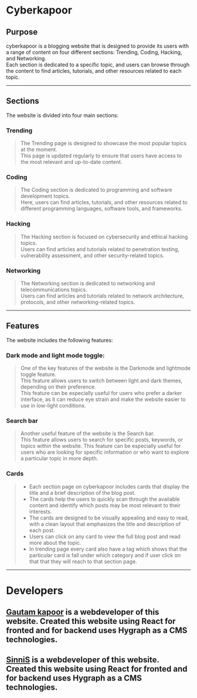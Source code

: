 # Cyberkapoor

## Purpose

cyberkapoor is a blogging website that is designed to provide its users with a range of content on four different sections: Trending, Coding, Hacking, and Networking. \
Each section is dedicated to a specific topic, and users can browse through the content to find articles, tutorials, and other resources related to each topic.

---

## Sections

The website is divided into four main sections:

### Trending

> The Trending page is designed to showcase the most popular topics at the moment.\
> This page is updated regularly to ensure that users have access to the most relevant and up-to-date content.

### Coding

> The Coding section is dedicated to programming and software development topics.\
> Here, users can find articles, tutorials, and other resources related to different programming languages, software tools, and frameworks.

### Hacking

> The Hacking section is focused on cybersecurity and ethical hacking topics.\
> Users can find articles and tutorials related to penetration testing, vulnerability assessment, and other security-related topics.

### Networking

> The Networking section is dedicated to networking and telecommunications topics.\
> Users can find articles and tutorials related to network architecture, protocols, and other networking-related topics.

---

## Features

The website includes the following features:

### Dark mode and light mode toggle:

> One of the key features of the website is the Darkmode and lightmode toggle feature.\
> This feature allows users to switch between light and dark themes, depending on their preference.\
> This feature can be especially useful for users who prefer a darker interface, as it can reduce eye strain and make the website easier to use in low-light conditions.

### Search bar

> Another useful feature of the website is the Search bar.\
> This feature allows users to search for specific posts, keywords, or topics within the website. This feature can be especially useful for users who are looking for specific information or who want to explore a particular topic in more depth.

### Cards

> - Each section page on cyberkapoor includes cards that display the title and a brief description of the blog post.
> - The cards help the users to quickly scan through the available content and identify which posts may be most relevant to their interests.
> - The cards are designed to be visually appealing and easy to read, with a clean layout that emphasizes the title and description of each post.
> - Users can click on any card to view the full blog post and read more about the topic.
> - In trending page every card also have a tag which shows that the particular card is fall under which category and if user click on that that they will reach to that section page.

---

# Developers

## [Gautam kapoor](https://github.com/kapoorgautam) is a webdeveloper of this website. Created this website using React for fronted and for backend uses Hygraph as a CMS technologies.

## [SinniS](https://github.com/SinniS1)  is a webdeveloper of this website. Created this website using React for fronted and for backend uses Hygraph as a CMS technologies.
